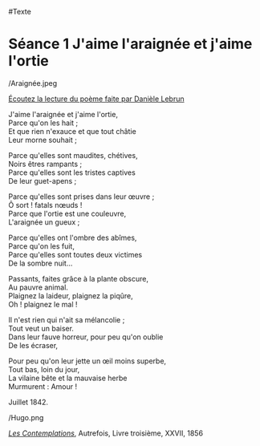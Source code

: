 #Texte

# Séance 1 J'aime l'araignée et j'aime l'ortie

/Araignée.jpeg

[Écoutez la lecture du poème faite par Danièle Lebrun](https://www.franceculture.fr/emissions/poeme-du-jour-avec-la-comedie-francaise/les-contemplations-j-aime-l-araignee-et-j-aime-l)

J'aime l'araignée et j'aime l'ortie,<br />
Parce qu'on les hait ;<br />
Et que rien n'exauce et que tout châtie<br />
Leur morne souhait ;<br />

Parce qu'elles sont maudites, chétives,<br />
Noirs êtres rampants ;<br />
Parce qu'elles sont les tristes captives<br />
De leur guet-apens ;<br />

Parce qu'elles sont prises dans leur œuvre ;<br />
Ô sort ! fatals nœuds !<br />
Parce que l'ortie est une couleuvre,<br />
L'araignée un gueux ;<br />

Parce qu'elles ont l'ombre des abîmes,<br />
Parce qu'on les fuit,<br />
Parce qu'elles sont toutes deux victimes<br />
De la sombre nuit...<br />

Passants, faites grâce à la plante obscure,<br />
Au pauvre animal.<br />
Plaignez la laideur, plaignez la piqûre,<br />
Oh ! plaignez le mal !<br />

Il n'est rien qui n'ait sa mélancolie ;<br />
Tout veut un baiser.<br />
Dans leur fauve horreur, pour peu qu'on oublie<br />
De les écraser,<br />

Pour peu qu'on leur jette un œil moins superbe,<br />
Tout bas, loin du jour,<br />
La vilaine bête et la mauvaise herbe<br />
Murmurent : Amour !<br />

Juillet 1842.

/Hugo.png

[*Les Contemplations*](https://fr.wikisource.org/wiki/Les_Contemplations), Autrefois, Livre troisième, XXVII, 1856
